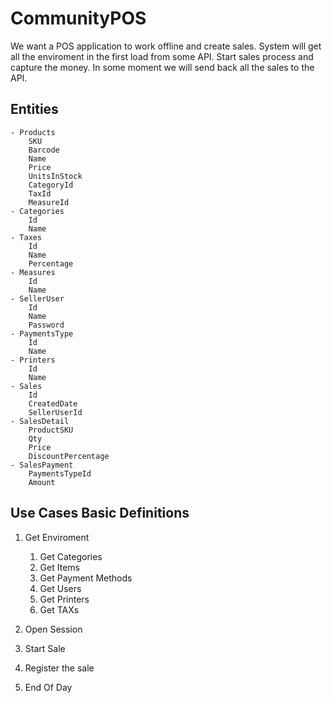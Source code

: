 # CommunityPOS

We want a POS application to work offline and create sales.
System will get all the enviroment in the first load from some API.
Start sales process and capture the money.
In some moment we will send back all the sales to the API.

## Entities
	- Products
		SKU
		Barcode
		Name
		Price
		UnitsInStock
		CategoryId
		TaxId
		MeasureId
	- Categories
		Id
		Name
	- Taxes
		Id
		Name
		Percentage
	- Measures
		Id
		Name
	- SellerUser
		Id
		Name
		Password
	- PaymentsType
		Id
		Name
	- Printers
		Id
		Name
	- Sales
		Id
		CreatedDate
		SellerUserId
	- SalesDetail		
		ProductSKU
		Qty
		Price
		DiscountPercentage
	- SalesPayment
		PaymentsTypeId
		Amount


## Use Cases Basic Definitions
1. Get Enviroment
	1. Get Categories
	2. Get Items
	3. Get Payment Methods
	4. Get Users
	5. Get Printers
	6. Get TAXs

2. Open Session

3. Start Sale

4. Register the sale

5. End Of Day
	